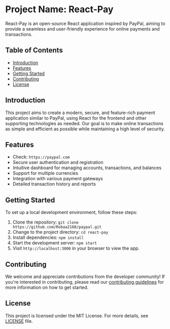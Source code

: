 # Project Name: React-Pay 

React-Pay is an open-source React application inspired by PayPal, aiming to provide a seamless and user-friendly experience for online payments and transactions.

## Table of Contents

- [Introduction](#introduction)
- [Features](#features)
- [Getting Started](#getting-started)
- [Contributing](#contributing)
- [License](#license)

## Introduction

This project aims to create a modern, secure, and feature-rich payment application similar to PayPal, using React for the frontend and other supporting technologies as needed. Our goal is to make online transactions as simple and efficient as possible while maintaining a high level of security.

## Features
-  Check: `https://paypal.com`
- Secure user authentication and registration
- Intuitive dashboard for managing accounts, transactions, and balances
- Support for multiple currencies
- Integration with various payment gateways
- Detailed transaction history and reports

## Getting Started

To set up a local development environment, follow these steps:

1. Clone the repository: `git clone https://github.com/Robaa2168/paypal.git`
2. Change to the project directory: `cd react-pay`
3. Install dependencies: `npm install`
4. Start the development server: `npm start`
5. Visit `http://localhost:3000` in your browser to view the app.

## Contributing

We welcome and appreciate contributions from the developer community! If you're interested in contributing, please read our [contributing guidelines](CONTRIBUTING.md) for more information on how to get started.

## License

This project is licensed under the MIT License. For more details, see [LICENSE](LICENSE) file.
